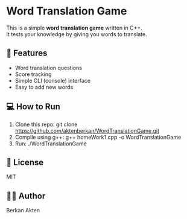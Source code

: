 ﻿# Word Translation Game

This is a simple **word translation game** written in C++.  
It tests your knowledge by giving you words to translate.

## 🚀 Features

- Word translation questions
- Score tracking
- Simple CLI (console) interface
- Easy to add new words

## 💻 How to Run

1. Clone this repo:
git clone https://github.com/aktenberkan/WordTranslationGame.git
2. Compile using g++:
g++ homeWork1.cpp -o WordTranslationGame
3. Run:
./WordTranslationGame

## 📝 License

MIT

## 🙋‍♂️ Author

Berkan Akten

